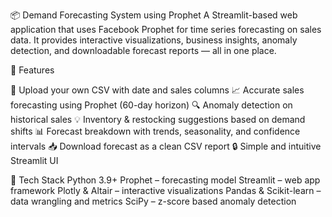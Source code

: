 📦 Demand Forecasting System using Prophet
A Streamlit-based web application that uses Facebook Prophet for time series forecasting on sales data. It provides interactive visualizations, business insights, anomaly detection, and downloadable forecast reports — all in one place.

🚀 Features

📁 Upload your own CSV with date and sales columns
📈 Accurate sales forecasting using Prophet (60-day horizon)
🔍 Anomaly detection on historical sales
💡 Inventory & restocking suggestions based on demand shifts
📊 Forecast breakdown with trends, seasonality, and confidence intervals
📥 Download forecast as a clean CSV report
🔒 Simple and intuitive Streamlit UI

🧠 Tech Stack
Python 3.9+
Prophet – forecasting model
Streamlit – web app framework
Plotly & Altair – interactive visualizations
Pandas & Scikit-learn – data wrangling and metrics
SciPy – z-score based anomaly detection
